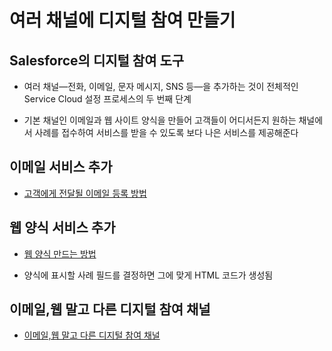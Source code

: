 # 여러 채널에 디지털 참여 만들기

## Salesforce의 디지털 참여 도구

 - 여러 채널—전화, 이메일, 문자 메시지, SNS 등—을 추가하는 것이 전체적인 Service Cloud 설정 프로세스의 두 번째 단계

 - 기본 채널인 이메일과 웹 사이트 양식을 만들어 고객들이 어디서든지 원하는 채널에서 사례를 접수하여 서비스를 받을 수 있도록 보다 나은 서비스를 제공해준다

## 이메일 서비스 추가

 - [고객에게 전달될 이메일 등록 방법](https://trailhead.salesforce.com/ko/content/learn/modules/service_lex/service_lex_channels?trailmix_creator_id=strailhead&trailmix_slug=prepare-for-your-salesforce-administrator-credential)

## 웹 양식 서비스 추가

 - [웹 양식 만드는 방법](https://trailhead.salesforce.com/ko/content/learn/modules/service_lex/service_lex_channels?trailmix_creator_id=strailhead&trailmix_slug=prepare-for-your-salesforce-administrator-credential)

 - 양식에 표시할 사례 필드를 결정하면 그에 맞게 HTML 코드가 생성됨

## 이메일,웹 말고 다른 디지털 참여 채널

 - [이메일,웹 말고 다른 디지털 참여 채널](https://trailhead.salesforce.com/ko/content/learn/modules/service_lex/service_lex_channels?trailmix_creator_id=strailhead&trailmix_slug=prepare-for-your-salesforce-administrator-credential)
